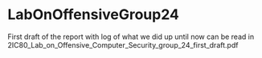 # LabOnOffensiveGroup24

First draft of the report with log of what we did up until now can be read in 2IC80_Lab_on_Offensive_Computer_Security_group_24_first_draft.pdf
